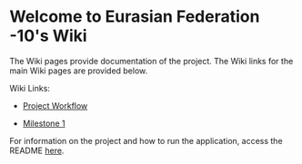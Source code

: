 # Welcome to Eurasian Federation -10's Wiki

The Wiki pages provide documentation of the project. The Wiki links for the main Wiki pages are provided below.

Wiki Links:

* [Project Workflow](https://github.com/SoftEng306-2021/project-1-project-1-team-10/blob/main/wiki/Project_Workflow.md)

* [Milestone 1](https://github.com/SoftEng306-2021/project-1-project-1-team-10/blob/main/wiki/Milestone1.md)

For information on the project and how to run the application, access the README [here](https://github.com/SoftEng306-2021/project-1-project-1-team-10/blob/main/README.md). 
